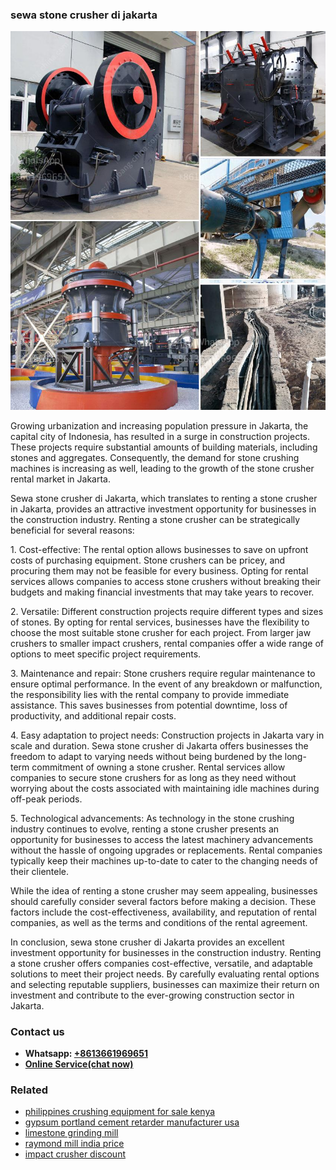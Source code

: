 <h3>sewa stone crusher di jakarta</h3><img src='1706773647.jpg' alt=''><p>Growing urbanization and increasing population pressure in Jakarta, the capital city of Indonesia, has resulted in a surge in construction projects. These projects require substantial amounts of building materials, including stones and aggregates. Consequently, the demand for stone crushing machines is increasing as well, leading to the growth of the stone crusher rental market in Jakarta.</p><p>Sewa stone crusher di Jakarta, which translates to renting a stone crusher in Jakarta, provides an attractive investment opportunity for businesses in the construction industry. Renting a stone crusher can be strategically beneficial for several reasons:</p><p>1. Cost-effective: The rental option allows businesses to save on upfront costs of purchasing equipment. Stone crushers can be pricey, and procuring them may not be feasible for every business. Opting for rental services allows companies to access stone crushers without breaking their budgets and making financial investments that may take years to recover.</p><p>2. Versatile: Different construction projects require different types and sizes of stones. By opting for rental services, businesses have the flexibility to choose the most suitable stone crusher for each project. From larger jaw crushers to smaller impact crushers, rental companies offer a wide range of options to meet specific project requirements.</p><p>3. Maintenance and repair: Stone crushers require regular maintenance to ensure optimal performance. In the event of any breakdown or malfunction, the responsibility lies with the rental company to provide immediate assistance. This saves businesses from potential downtime, loss of productivity, and additional repair costs.</p><p>4. Easy adaptation to project needs: Construction projects in Jakarta vary in scale and duration. Sewa stone crusher di Jakarta offers businesses the freedom to adapt to varying needs without being burdened by the long-term commitment of owning a stone crusher. Rental services allow companies to secure stone crushers for as long as they need without worrying about the costs associated with maintaining idle machines during off-peak periods.</p><p>5. Technological advancements: As technology in the stone crushing industry continues to evolve, renting a stone crusher presents an opportunity for businesses to access the latest machinery advancements without the hassle of ongoing upgrades or replacements. Rental companies typically keep their machines up-to-date to cater to the changing needs of their clientele.</p><p>While the idea of renting a stone crusher may seem appealing, businesses should carefully consider several factors before making a decision. These factors include the cost-effectiveness, availability, and reputation of rental companies, as well as the terms and conditions of the rental agreement.</p><p>In conclusion, sewa stone crusher di Jakarta provides an excellent investment opportunity for businesses in the construction industry. Renting a stone crusher offers companies cost-effective, versatile, and adaptable solutions to meet their project needs. By carefully evaluating rental options and selecting reputable suppliers, businesses can maximize their return on investment and contribute to the ever-growing construction sector in Jakarta.</p><h3>Contact us</h3><ul><li><strong>Whatsapp:&nbsp;<a href="https://wa.me/8613661969651">+8613661969651</a></strong></li><li><a href="https://swt.shibang-china.com/?git&amp;zhl&amp;sewa stone crusher di jakarta"><strong>Online Service(chat now)</strong></a></li></ul><h3>Related</h3><ul><li><a href='philippines crushing equipment for sale kenya.md'>philippines crushing equipment for sale kenya</a></li><li><a href='gypsum portland cement retarder manufacturer usa.md'>gypsum portland cement retarder manufacturer usa</a></li><li><a href='limestone grinding mill.md'>limestone grinding mill</a></li><li><a href='raymond mill india price.md'>raymond mill india price</a></li><li><a href='impact crusher discount.md'>impact crusher discount</a></li></ul>